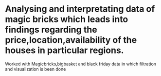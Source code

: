# Analysing and interpretating data  of magic bricks which leads into findings regarding the price,location,availability of the houses in particular regions.
Worked with Magicbricks,bigbasket and black friday data in which filtration and visualization is been done
